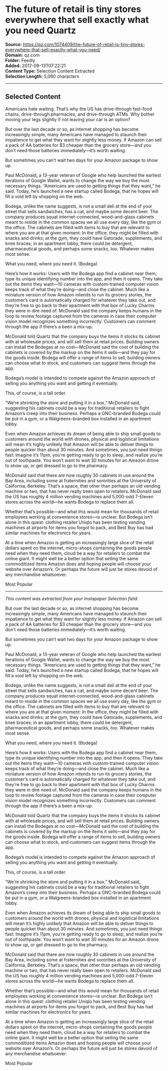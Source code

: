 # The future of retail is tiny stores everywhere that sell exactly what you need Quartz

**Source:** https://qz.com/1074409/the-future-of-retail-is-tiny-stores-everywhere-that-sell-exactly-what-you-need/  
**Domain:** qz.com  
**Folder:** Feedly  
**Added:** 2017-09-13T07:22:21  
**Content Type:** Selection Content Extracted  
**Selection Length:** 5,060 characters  


---

## Selected Content

Americans hate waiting. That’s why the US has drive-through fast-food chains, drive-through pharmacies, and drive-through ATMs. Why bother moving your legs slightly if not leaving your car is an option?

But over the last decade or so, as internet shopping has become increasingly simple, many Americans have managed to staunch their impatience to get what they want for slightly less money. If Amazon can sell a pack of AA batteries for $3 cheaper than the grocery store—and you don’t need those batteries immediately—it’s worth waiting.

But sometimes you can’t wait two days for your Amazon package to show up.

Paul McDonald, a 13-year veteran of Google who help launched the earliest iterations of Google Wallet, wants to change the way we buy the most necessary things. “Americans are used to getting things that they want,” he said. Today, he’s launched a new startup called Bodega, that he hopes will fill a void left by shopping on the web.

Bodega, unlike the name suggests, is not a small deli at the end of your street that sells sandwiches, has a cat, and maybe some decent beer. The company produces squat internet-connected, wood-and-glass cabinets meant to reside in the common spaces we all use every day, like the gym or the office. The cabinets are filled with items to buy that are relevant to where you are at that given moment: In the office, they might be filled with snacks and drinks; at the gym, they could have Gatorade, supplements, and knee braces; in an apartment lobby, there could be detergent, pharmaceutical goods, and perhaps some snacks, too. Whatever makes most sense.

What you need, where you need it. (Bodega)

Here’s how it works: Users with the Bodega app find a cabinet near them, type its unique identifying number into the app, and then it opens. They take out the items they want—10 cameras with custom-trained computer vision keeps track of what they’re doing—and close the cabinet. Much like a miniature version of how Amazon intends to run its grocery stories, the customer’s card is automatically charged for whatever they take out, and they’re free to go back to their apartment with that box of Lucky Charms they were in dire need of. McDonald said the company keeps humans in the loop to review footage captured from the cameras in case their computer vision model recognizes something incorrectly. Customers can comment through the app if there’s a been a mix-up.

McDonald told Quartz that the company buys the items it stocks its cabinet with at wholesale prices, and will sell them at retail prices. Building owners can install the Bodegas at no cost—McDonald said the cost of building the cabinets is covered by the markup on the items it sells—and they pay for the goods inside. Bodega will offer a range of items to sell, building owners can choose what to stock, and customers can suggest items through the app.

Bodega’s model is intended to compete against the Amazon approach of selling you anything you want and getting it eventually.

This, of course, is a tall order.

“We’re shrinking the store and putting it in a box,” McDonald said, suggesting his cabinets could be a way for traditional retailers to fight Amazon’s creep into their business. Perhaps a GNC-branded Bodega could be put in a gym, or a Walgreens-branded box installed in an apartment lobby.

Even when Amazon achieves its dream of being able to ship small goods to customers around the world with drones, physical and logistical limitations will mean it’s highly unlikely that Amazon will be able to deliver things to people quicker than about 30 minutes. And sometimes, you just need things fast: Imagine it’s 11pm, you’re getting ready to go to sleep, and realize you’re out of toothpaste. You won’t want to wait 30 minutes for an Amazon drone to show up, or get dressed to go to the pharmacy.

McDonald said that there are now roughly 30 cabinets in use around the Bay Area, including some at fraternities and sororities at the University of California, Berkeley. That’s a space, that other than perhaps an old vending machine or two, that has never really been open to retailers. McDonald said the US has roughly 4 million vending machines and 5,000-odd 7-Eleven stores across the world—he wants Bodega to replace them all.

Whether that’s possible—and what this would mean for thousands of retail employees working at convenience stores—is unclear. But Bodega isn’t alone in this quest: clothing retailer Uniqlo has been testing vending machines at airports for items you forgot to pack, and Best Buy has had similar machines for electronics for years.

At a time when Amazon is getting an increasingly large slice of the retail dollars spent on the internet, micro-shops containing the goods people need when they need them, cloud be a way for retailers to combat the online giant. It might well be a better option that selling the same commoditized items Amazon does and hoping people will choose your website over Amazon’s. Or perhaps the future will just be stores devoid of any merchandise whatsoever.

Most Popular

---

*This content was extracted from your Instapaper Selection field.*

But over the last decade or so, as internet shopping has become increasingly simple, many Americans have managed to staunch their impatience to get what they want for slightly less money. If Amazon can sell a pack of AA batteries for $3 cheaper than the grocery store—and you don’t need those batteries immediately—it’s worth waiting.

But sometimes you can’t wait two days for your Amazon package to show up.

Paul McDonald, a 13-year veteran of Google who help launched the earliest iterations of Google Wallet, wants to change the way we buy the most necessary things. “Americans are used to getting things that they want,” he said. Today, he’s launched a new startup called Bodega, that he hopes will fill a void left by shopping on the web.

Bodega, unlike the name suggests, is not a small deli at the end of your street that sells sandwiches, has a cat, and maybe some decent beer. The company produces squat internet-connected, wood-and-glass cabinets meant to reside in the common spaces we all use every day, like the gym or the office. The cabinets are filled with items to buy that are relevant to where you are at that given moment: In the office, they might be filled with snacks and drinks; at the gym, they could have Gatorade, supplements, and knee braces; in an apartment lobby, there could be detergent, pharmaceutical goods, and perhaps some snacks, too. Whatever makes most sense.

What you need, where you need it. (Bodega)

Here’s how it works: Users with the Bodega app find a cabinet near them, type its unique identifying number into the app, and then it opens. They take out the items they want—10 cameras with custom-trained computer vision keeps track of what they’re doing—and close the cabinet. Much like a miniature version of how Amazon intends to run its grocery stories, the customer’s card is automatically charged for whatever they take out, and they’re free to go back to their apartment with that box of Lucky Charms they were in dire need of. McDonald said the company keeps humans in the loop to review footage captured from the cameras in case their computer vision model recognizes something incorrectly. Customers can comment through the app if there’s a been a mix-up.

McDonald told Quartz that the company buys the items it stocks its cabinet with at wholesale prices, and will sell them at retail prices. Building owners can install the Bodegas at no cost—McDonald said the cost of building the cabinets is covered by the markup on the items it sells—and they pay for the goods inside. Bodega will offer a range of items to sell, building owners can choose what to stock, and customers can suggest items through the app.

Bodega’s model is intended to compete against the Amazon approach of selling you anything you want and getting it eventually.

This, of course, is a tall order.

“We’re shrinking the store and putting it in a box,” McDonald said, suggesting his cabinets could be a way for traditional retailers to fight Amazon’s creep into their business. Perhaps a GNC-branded Bodega could be put in a gym, or a Walgreens-branded box installed in an apartment lobby.

Even when Amazon achieves its dream of being able to ship small goods to customers around the world with drones, physical and logistical limitations will mean it’s highly unlikely that Amazon will be able to deliver things to people quicker than about 30 minutes. And sometimes, you just need things fast: Imagine it’s 11pm, you’re getting ready to go to sleep, and realize you’re out of toothpaste. You won’t want to wait 30 minutes for an Amazon drone to show up, or get dressed to go to the pharmacy.

McDonald said that there are now roughly 30 cabinets in use around the Bay Area, including some at fraternities and sororities at the University of California, Berkeley. That’s a space, that other than perhaps an old vending machine or two, that has never really been open to retailers. McDonald said the US has roughly 4 million vending machines and 5,000-odd 7-Eleven stores across the world—he wants Bodega to replace them all.

Whether that’s possible—and what this would mean for thousands of retail employees working at convenience stores—is unclear. But Bodega isn’t alone in this quest: clothing retailer Uniqlo has been testing vending machines at airports for items you forgot to pack, and Best Buy has had similar machines for electronics for years.

At a time when Amazon is getting an increasingly large slice of the retail dollars spent on the internet, micro-shops containing the goods people need when they need them, cloud be a way for retailers to combat the online giant. It might well be a better option that selling the same commoditized items Amazon does and hoping people will choose your website over Amazon’s. Or perhaps the future will just be stores devoid of any merchandise whatsoever.

Most Popular
